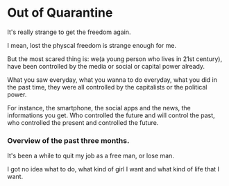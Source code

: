 # Out of Quarantine

It's really strange to get the freedom again.

I mean, lost the physcal freedom is strange enough for me.

But the most scared thing is: we(a young person who lives in 21st century), have been controlled by the media or social or capital power already.

What you saw everyday, what you wanna to do everyday, what you did in the past time, they were all controlled by the capitalists or the political power.

For instance, the smartphone, the social apps and the news, the informations you get. Who controlled the future and will control the past, who controlled the present and controlled the future.


### Overview of the past three months.

It's been a while to quit my job as a free man, or lose man.

I got no idea what to do, what kind of girl I want and what kind of life that I want.

